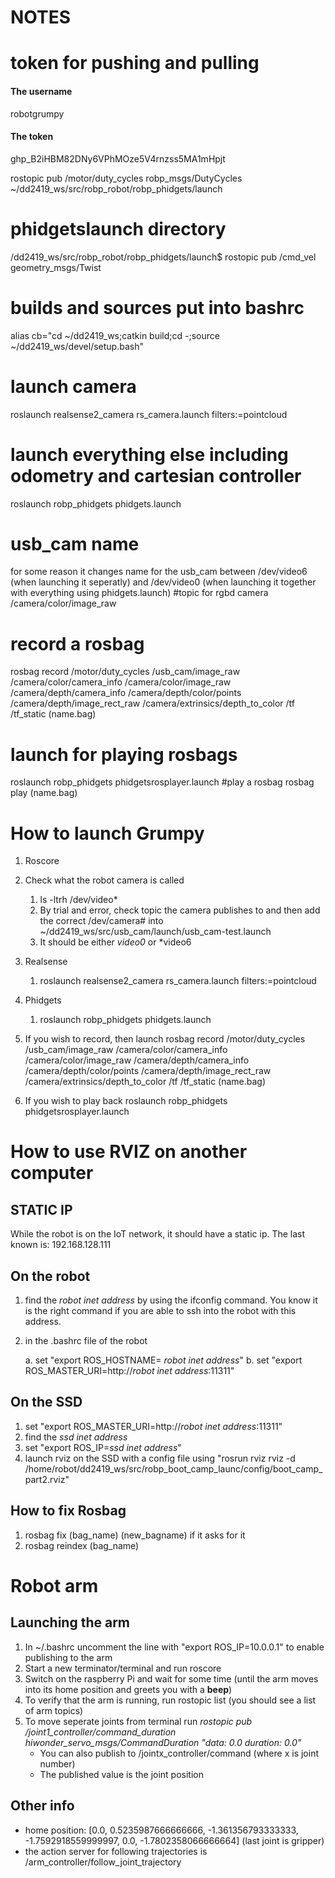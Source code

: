 # NOTES
# token for pushing and pulling
#### The username
robotgrumpy
#### The token
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

 rostopic pub /motor/duty_cycles robp_msgs/DutyCycles
 ~/dd2419_ws/src/robp_robot/robp_phidgets/launch
# phidgetslaunch directory
 /dd2419_ws/src/robp_robot/robp_phidgets/launch$ 
rostopic pub /cmd_vel geometry_msgs/Twist 
# builds and sources put into bashrc
alias cb="cd ~/dd2419_ws;catkin build;cd -;source ~/dd2419_ws/devel/setup.bash"
# launch camera
roslaunch realsense2_camera rs_camera.launch filters:=pointcloud
# launch everything else including odometry and cartesian controller
roslaunch robp_phidgets phidgets.launch
# usb_cam name 
for some reason it changes name for the usb_cam between /dev/video6 (when launching it seperatly) 
and /dev/video0 (when launching it together with everything using phidgets.launch)
#topic for rgbd camera
/camera/color/image_raw
# record a rosbag 
rosbag record /motor/duty_cycles /usb_cam/image_raw /camera/color/camera_info /camera/color/image_raw /camera/depth/camera_info /camera/depth/color/points /camera/depth/image_rect_raw /camera/extrinsics/depth_to_color /tf /tf_static (name.bag)


# launch for playing rosbags
roslaunch robp_phidgets phidgetsrosplayer.launch
#play a rosbag 
 rosbag play (name.bag)

# How to launch Grumpy
1. Roscore
2. Check what the robot camera is called
    1. ls -ltrh /dev/video*
    2. By trial and error, check topic the camera publishes to and then add the correct /dev/camera# into 
         ~/dd2419_ws/src/usb_cam/launch/usb_cam-test.launch
    3. It should be either *video0* or *video6
3. Realsense
   1. roslaunch realsense2_camera rs_camera.launch filters:=pointcloud
4. Phidgets
      1. roslaunch robp_phidgets phidgets.launch
 
5. If you wish to record, then launch
    rosbag record /motor/duty_cycles /usb_cam/image_raw /camera/color/camera_info /camera/color/image_raw /camera/depth/camera_info /camera/depth/color/points /camera/depth/image_rect_raw /camera/extrinsics/depth_to_color /tf /tf_static (name.bag)

6. If you wish to play back
   roslaunch robp_phidgets phidgetsrosplayer.launch 

# How to use RVIZ on another computer
## STATIC IP
While the robot is on the IoT network, it should have a static ip. The last known is:
192.168.128.111
## On the robot
1. find the *robot inet address* by using the ifconfig command. You know it is the right command if you are able to ssh into the robot with this address.

2. in the .bashrc file of the robot

    a. set "export ROS_HOSTNAME= *robot inet address*"
    b. set "export ROS_MASTER_URI=http://*robot inet address*:11311"

## On the SSD
1. set "export ROS_MASTER_URI=http://*robot inet address*:11311"
2. find the *ssd inet address*
3. set "export ROS_IP=*ssd inet address*"
4. launch rviz on the SSD with a config file using 
"rosrun rviz rviz -d /home/robot/dd2419_ws/src/robp_boot_camp_launc/config/boot_camp_part2.rviz"

## How to fix Rosbag
1. rosbag fix (bag_name) (new_bagname) if it asks for it
2. rosbag reindex (bag_name)

# Robot arm
## Launching the arm
1. In ~/.bashrc uncomment the line with "export ROS_IP=10.0.0.1" to enable publishing to the arm
2. Start a new terminator/terminal and run roscore
3. Switch on the raspberry Pi and wait for some time (until the arm moves into its home position and greets you with a **beep**)
4. To verify that the arm is running, run rostopic list (you should see a list of arm topics)
5. To move seperate joints from terminal run *rostopic pub /joint1_controller/command_duration hiwonder_servo_msgs/CommandDuration "data: 0.0 duration: 0.0"*
   - You can also publish to /jointx_controller/command (where x is joint number)
   - The published value is the joint position

## Other info
- home position: [0.0, 0.5235987666666666, -1.361356793333333, -1.7592918559999997, 0.0, -1.7802358066666664] (last joint is gripper)
- the action server for following trajectories is /arm_controller/follow_joint_trajectory